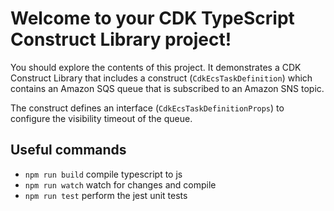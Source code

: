 # Welcome to your CDK TypeScript Construct Library project!

You should explore the contents of this project. It demonstrates a CDK Construct Library that includes a construct (`CdkEcsTaskDefinition`)
which contains an Amazon SQS queue that is subscribed to an Amazon SNS topic.

The construct defines an interface (`CdkEcsTaskDefinitionProps`) to configure the visibility timeout of the queue.

## Useful commands

 * `npm run build`   compile typescript to js
 * `npm run watch`   watch for changes and compile
 * `npm run test`    perform the jest unit tests